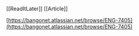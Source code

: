 [[ReadItLater]] [[Article]]

[https://bangonet.atlassian.net/browse/ENG-7405](https://bangonet.atlassian.net/browse/ENG-7405)